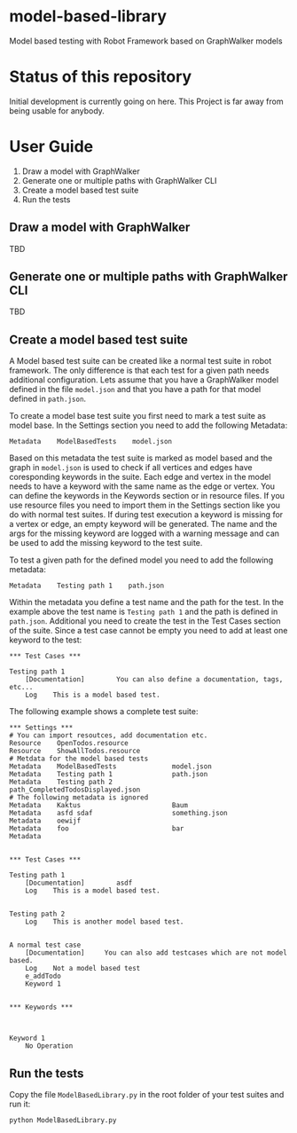 # model-based-library
Model based testing with Robot Framework based on GraphWalker models

# Status of this repository

Initial development is currently going on here. This Project is far away from being usable for anybody.

# User Guide

1. Draw a model with GraphWalker
1. Generate one or multiple paths with GraphWalker CLI
1. Create a model based test suite
1. Run the tests

## Draw a model with GraphWalker

TBD

## Generate one or multiple paths with GraphWalker CLI

TBD

## Create a model based test suite

A Model based test suite can be created like a normal test suite in robot framework. The only difference is that each test for a given path needs 
additional configuration. Lets assume that you have a GraphWalker model
defined in the file `model.json` and that you have a path for that model
defined in `path.json`.

To create a model base test suite you first need to mark a test suite as
model base. In the Settings section you need to add the following Metadata:

```
Metadata    ModelBasedTests    model.json
```

Based on this metadata the test suite is marked as model based and the
graph in `model.json` is used to check if all vertices and edges have
coresponding keywords in the suite. Each edge and vertex in the model
needs to have a keyword with the same name as the edge or vertex. You 
can define the keywords in the Keywords section or in resource files.
If you use resource files you need to import them in the Settings section
like you do with normal test suites. If during test execution a keyword is
missing for a vertex or edge, an empty keyword will be generated. The name
and the args for the missing keyword are logged with a warning message and
can be used to add the missing keyword to the test suite.

To test a given path for the defined model you need to add the following
metadata:

```
Metadata    Testing path 1    path.json
```

Within the metadata you define a test name and the path for the test. In the example above the test name is `Testing path 1` and the path is defined in `path.json`. Additional you need to create the test in the Test Cases section of the suite. Since a test case cannot be empty you need to add at least one keyword to the test:

```
*** Test Cases ***

Testing path 1
    [Documentation]        You can also define a documentation, tags, etc...
    Log    This is a model based test.
```

The following example shows a complete test suite:

```
*** Settings ***
# You can import resoutces, add documentation etc.
Resource    OpenTodos.resource
Resource    ShowAllTodos.resource
# Metdata for the model based tests
Metadata    ModelBasedTests              model.json
Metadata    Testing path 1               path.json
Metadata    Testing path 2               path_CompletedTodosDisplayed.json
# The following metadata is ignored
Metadata    Kaktus                       Baum
Metadata    asfd sdaf                    something.json
Metadata    oewijf
Metadata    foo                          bar
Metadata


*** Test Cases ***

Testing path 1
    [Documentation]        asdf
    Log    This is a model based test.


Testing path 2
    Log    This is another model based test.


A normal test case
    [Documentation]     You can also add testcases which are not model based.
    Log    Not a model based test
    e_addTodo
    Keyword 1


*** Keywords ***



Keyword 1
    No Operation
```

## Run the tests

Copy the file `ModelBasedLibrary.py` in the root folder of your test suites and run it:

```
python ModelBasedLibrary.py
```